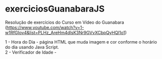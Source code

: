 # exerciciosGuanabaraJS

Resolução de exercícios do Curso em Vídeo do Guanabara (https://www.youtube.com/watch?v=1-w1RfGIov4&list=PLHz_AreHm4dlsK3Nr9GVvXCbpQyHQl1o1)

1 - Hora do Dia - página HTML que muda imagem e cor conforme o horário do dia usando Java Script.</br>
2 - Verificador de Idade -
